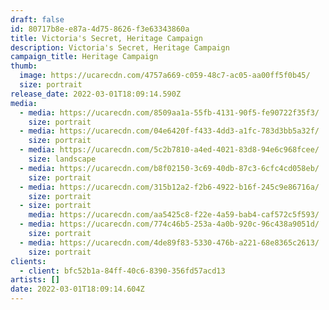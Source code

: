```yaml
---
draft: false
id: 80717b8e-e87a-4d75-8626-f3e63343860a
title: Victoria's Secret, Heritage Campaign
description: Victoria's Secret, Heritage Campaign
campaign_title: Heritage Campaign
thumb:
  image: https://ucarecdn.com/4757a669-c059-48c7-ac05-aa00ff5f0b45/
  size: portrait
release_date: 2022-03-01T18:09:14.590Z
media:
  - media: https://ucarecdn.com/8509aa1a-55fb-4131-90f5-fe90722f35f3/
    size: portrait
  - media: https://ucarecdn.com/04e6420f-f433-4dd3-a1fc-783d3bb5a32f/
    size: portrait
  - media: https://ucarecdn.com/5c2b7810-a4ed-4021-83d8-94e6c968fcee/
    size: landscape
  - media: https://ucarecdn.com/b8f02150-3c69-40db-87c3-6cfc4cd058eb/
    size: portrait
  - media: https://ucarecdn.com/315b12a2-f2b6-4922-b16f-245c9e86716a/
    size: portrait
  - size: portrait
    media: https://ucarecdn.com/aa5425c8-f22e-4a59-bab4-caf572c5f593/
  - media: https://ucarecdn.com/774c46b5-253a-4a0b-920c-96c438a9051d/
    size: portrait
  - media: https://ucarecdn.com/4de89f83-5330-476b-a221-68e8365c2613/
    size: portrait
clients:
  - client: bfc52b1a-84ff-40c6-8390-356fd57acd13
artists: []
date: 2022-03-01T18:09:14.604Z
---
```

